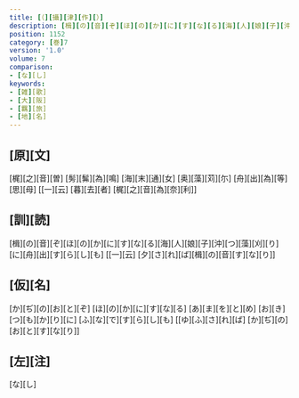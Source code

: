 ```yaml
---
title: [（][攝][津][作][）]
description: [楫][の][音][ぞ][ほ][の][か][に][す][な][る][海][人][娘][子][沖][つ][藻][刈][り][に][舟][出][す][ら][し][も] [[一][云] [夕][さ][れ][ば][楫][の][音][す][な][り]]
position: 1152
category: [巻]7
version: '1.0'
volume: 7
comparison:
- [な][し]
keywords:
- [雑][歌]
- [大][阪]
- [羈][旅]
- [地][名]
---
```


## [原][文]

[梶][之][音][曽] [髣][髴][為][鳴] [海][末][通][女] [奥][藻][苅][尓] [舟][出][為][等][思][母] [[一][云] [暮][去][者] [梶][之][音][為][奈][利]]

## [訓][読]

[楫][の][音][ぞ][ほ][の][か][に][す][な][る][海][人][娘][子][沖][つ][藻][刈][り][に][舟][出][す][ら][し][も] [[一][云] [夕][さ][れ][ば][楫][の][音][す][な][り]]

## [仮][名]

[か][ぢ][の][お][と][ぞ] [ほ][の][か][に][す][な][る] [あ][ま][を][と][め] [お][き][つ][も][か][り][に] [ふ][な][で][す][ら][し][も] [[ゆ][ふ][さ][れ][ば] [か][ぢ][の][お][と][す][な][り]]

## [左][注]

[な][し]
